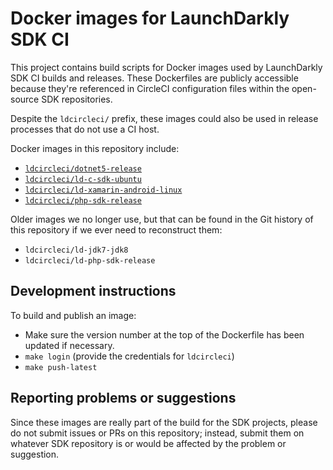 # Docker images for LaunchDarkly SDK CI

This project contains build scripts for Docker images used by LaunchDarkly SDK CI builds and releases. These Dockerfiles are publicly accessible because they're referenced in CircleCI configuration files within the open-source SDK repositories.

Despite the `ldcircleci/` prefix, these images could also be used in release processes that do not use a CI host.

Docker images in this repository include:
* [`ldcircleci/dotnet5-release`](./dotnet5-release)
* [`ldcircleci/ld-c-sdk-ubuntu`](./ld-c-sdk-ubuntu)
* [`ldcircleci/ld-xamarin-android-linux`](./ld-xamarin-android-linux)
* [`ldcircleci/php-sdk-release`](./php-sdk-release)

Older images we no longer use, but that can be found in the Git history of this repository if we ever need to reconstruct them:
* `ldcircleci/ld-jdk7-jdk8`
* `ldcircleci/ld-php-sdk-release`

## Development instructions 

To build and publish an image:

* Make sure the version number at the top of the Dockerfile has been updated if necessary.
* `make login` (provide the credentials for `ldcircleci`)
* `make push-latest`

## Reporting problems or suggestions

Since these images are really part of the build for the SDK projects, please do not submit issues or PRs on this repository; instead, submit them on whatever SDK repository is or would be affected by the problem or suggestion.
